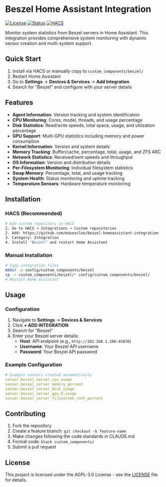 # Beszel Home Assistant Integration

[![License](https://img.shields.io/badge/license-GNU%20AGPLv3-blue.svg)](LICENSE)
[![Status](https://img.shields.io/badge/status-active-success)](https://img.shields.io/badge/status-active-success)
[![HACS](https://img.shields.io/badge/HACS-Default-orange.svg)](https://github.com/hacs/integration)

Monitor system statistics from Beszel servers in Home Assistant. This integration provides comprehensive system monitoring with dynamic sensor creation and multi-system support.

## Quick Start

1. Install via HACS or manually copy to `custom_components/beszel/`
2. Restart Home Assistant
3. Go to **Settings** → **Devices & Services** → **Add Integration**
4. Search for "Beszel" and configure with your server details

## Features

- **Agent Information**: Version tracking and system identification
- **CPU Monitoring**: Cores, model, threads, and usage percentage
- **Disk Statistics**: Read/write speeds, total space, usage, and utilization percentage
- **GPU Support**: Multi-GPU statistics including memory and power consumption
- **Kernel Information**: Version and system details
- **Memory Tracking**: Buffer/cache, percentage, total, usage, and ZFS ARC
- **Network Statistics**: Received/sent speeds and throughput
- **OS Information**: Version and distribution details
- **Per-Filesystem Monitoring**: Individual filesystem statistics
- **Swap Memory**: Percentage, total, and usage tracking
- **System Health**: Status monitoring and uptime tracking
- **Temperature Sensors**: Hardware temperature monitoring

## Installation

### HACS (Recommended)

```bash
# Add custom repository in HACS
1. Go to HACS → Integrations → Custom repositories
2. Add: https://github.com/maxexcloo/beszel-homeassistant-integration
3. Category: Integration
4. Install "Beszel" and restart Home Assistant
```

### Manual Installation

```bash
# Copy integration files
mkdir -p config/custom_components/beszel
cp -r custom_components/beszel/* config/custom_components/beszel/
# Restart Home Assistant
```

## Usage

### Configuration

1. Navigate to **Settings** → **Devices & Services**
2. Click **+ ADD INTEGRATION**
3. Search for "Beszel"
4. Enter your Beszel server details:
   - **Host**: API endpoint (e.g., `http://192.168.1.100:45876`)
   - **Username**: Your Beszel API username
   - **Password**: Your Beszel API password

### Example Configuration

```yaml
# Example sensors created automatically
sensor.beszel_server_cpu_usage
sensor.beszel_server_memory_percent
sensor.beszel_server_disk_usage
sensor.beszel_server_gpu_0_usage
sensor.beszel_server_filesystem_root_percent
```

## Contributing

1. Fork the repository
2. Create a feature branch: `git checkout -b feature-name`
3. Make changes following the code standards in CLAUDE.md
4. Format code: `black custom_components/`
5. Submit a pull request

## License

This project is licensed under the AGPL-3.0 License - see the [LICENSE](LICENSE) file for details.

